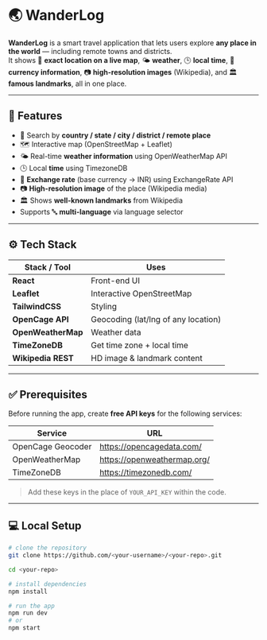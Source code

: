 # 🌏 WanderLog

**WanderLog** is a smart travel application that lets users explore **any place in the world** — including remote towns and districts.  
It shows 📍 **exact location on a live map**, 🌤 **weather**, 🕒 **local time**, 💱 **currency information**, 📷 **high-resolution images** (Wikipedia), and 🏛 **famous landmarks**, all in one place.

---

## 🚀 Features

- 🔎 Search by **country / state / city / district / remote place**
- 🗺 Interactive map (OpenStreetMap + Leaflet)
- 🌤 Real-time **weather information** using OpenWeatherMap API
- 🕒 Local **time** using TimezoneDB
- 💱 **Exchange rate** (base currency → INR) using ExchangeRate API
- 📷 **High-resolution image** of the place (Wikipedia media)
- 🏛 Shows **well-known landmarks** from Wikipedia
- Supports 🔤 **multi-language** via language selector

---

## ⚙️ Tech Stack

| Stack / Tool       | Uses                                               |
|--------------------|----------------------------------------------------|
| **React**          | Front-end UI                                       |
| **Leaflet**        | Interactive OpenStreetMap                          |
| **TailwindCSS**    | Styling                                            |
| **OpenCage API**   | Geocoding (lat/lng of any location)                |
| **OpenWeatherMap** | Weather data                                       |
| **TimeZoneDB**     | Get time zone + local time                         |
| **Wikipedia REST** | HD image & landmark content                        |

---

## ✅ Prerequisites

Before running the app, create **free API keys** for the following services:

| Service            | URL |
|--------------------|--------------------------------------------------------|
| OpenCage Geocoder  | https://opencagedata.com/                               |
| OpenWeatherMap     | https://openweathermap.org/                             |
| TimeZoneDB         | https://timezonedb.com/                                 |

> Add these keys in the place of `YOUR_API_KEY` within the code.

---

## 💻 Local Setup

```bash
# clone the repository
git clone https://github.com/<your-username>/<your-repo>.git

cd <your-repo>

# install dependencies
npm install

# run the app
npm run dev
# or
npm start
